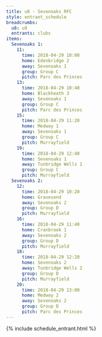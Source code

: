 ```yaml
---
title: u8 - Sevenoaks RFC
style: entrant_schedule
breadcrumbs:
  u8: u8
  entrants: clubs
items:
  Sevenoaks 1:
    11:
      time: 2018-04-29 10:00
      home: Edenbridge 2
      away: Sevenoaks 1
      group: Group C
      pitch: Parc des Princes
    13:
      time: 2018-04-29 10:40
      home: Blackheath 3
      away: Sevenoaks 1
      group: Group C
      pitch: Parc des Princes
    15:
      time: 2018-04-29 11:20
      home: Medway 1
      away: Sevenoaks 1
      group: Group C
      pitch: Murrayfield
    19:
      time: 2018-04-29 12:40
      home: Sevenoaks 1
      away: Tunbridge Wells 1
      group: Group C
      pitch: Murrayfield
  Sevenoaks 2:
    12:
      time: 2018-04-29 10:20
      home: Gravesend
      away: Sevenoaks 2
      group: Group D
      pitch: Murrayfield
    16:
      time: 2018-04-29 11:40
      home: Cranbrook 1
      away: Sevenoaks 2
      group: Group D
      pitch: Murrayfield
    18:
      time: 2018-04-29 12:20
      home: Sevenoaks 2
      away: Tunbridge Wells 2
      group: Group D
      pitch: Murrayfield
    20:
      time: 2018-04-29 13:00
      home: Medway 2
      away: Sevenoaks 2
      group: Group D
      pitch: Parc des Princes
---
```


{% include schedule_entrant.html %}
